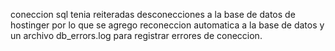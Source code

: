 coneccion sql tenia reiteradas desconecciones a la base de datos de hostinger por lo que se agrego reconeccion automatica a la base de datos y un archivo db_errors.log para registrar errores de coneccion.

